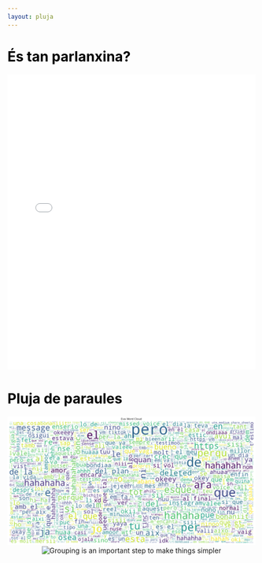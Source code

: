 ```yaml
---
layout: pluja
---
```


# <span style="color: #000000;">És tan parlanxina?</span>
<div>
<p>

</p>
<p>
</p>
</div>

<div style="text-align: center; margin: 0 auto;">
  <!-- Replace the following line with your actual graph code -->
  <iframe src="assets/plots/003_Media.html" style="width: 100%; height: 600px; border: none;"></iframe>
</div>





# <span style="color: #000000;">Pluja de paraules</span>

<div>
<p>
</p>



<p>
</p>
</div>

<div style="text-align: center;">
  <img src="assets/img/word_cloud_Eva_2.png" alt="Grouping is an important step to make things simpler">
</div>

<div style="text-align: center;">
  <img src="assets/img/word_cloud_Ali_2.,png" alt="Grouping is an important step to make things simpler">
</div>
